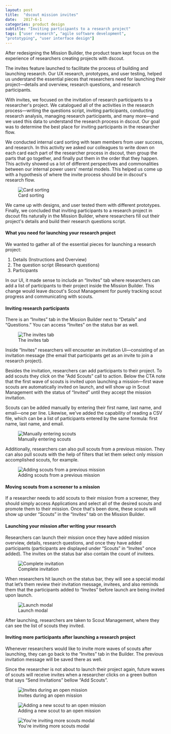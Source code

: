 ```yaml
---
layout: post
title:  "dscout mission invites"
date:   2017-6-1
categories: product design
subtitle: "Inviting participants to a research project"
tags: ["user research", "agile software development",
"prototyping", "user interface design"]
---
```

After redesigning the Mission Builder, the product team kept focus on the experience of researchers creating projects with dscout.

The invites feature launched to facilitate the process of building and launching research. Our UX research, prototypes, and user testing, helped us understand the essential pieces that researchers need for launching their project—details and overview, research questions, and research participants.

With invites, we focused on the invitation of research participants to a researcher's project. We catalogued all of the activities in the research process—writing the questions script, inviting participants, conducting research analysis, managing research participants, and many more—and we used this data to understand the research process in dscout. Our goal was to determine the best place for inviting participants in the researcher flow.

We conducted internal card sorting with team members from user success, and research. In this activity we asked our colleagues to write down on each card each part of the researcher process in dscout, then group the parts that go together, and finally put them in the order that they happen. This activity showed us a lot of different perspectives and commonalities between our internal power users' mental models. This helped us come up with a hypothesis of where the invite process should be in dscout's research flow.

<figure>
	<img src="../../../../../../assets/images/card-sort.png" alt="Card sorting" />
	<figcaption class="media-caption center">Card sorting</figcaption>
</figure>

We came up with designs, and user tested them with different prototypes. Finally, we concluded that inviting participants to a research project in dscout fits naturally in the Mission Builder, where researchers fill out their project's details and build their research questions script.

#### What you need for launching your research project
We wanted to gather all of the essential pieces for launching a research project:

1. Details (Instructions and Overview)
2. The question script (Research questions)
3. Participants

In our UI, it made sense to include an “Invites” tab where researchers can add a list of participants to their project inside the Mission Builder. This change would leave dscout's Scout Management for purely tracking scout progress and communicating with scouts.

#### Inviting research participants

There is an “Invites” tab in the Mission Builder next to “Details” and “Questions.” You can access “Invites” on the status bar as well.

<figure>
	<img src="../../../../../../assets/images/invites-1.png" alt="The invites tab" />
	<figcaption class="media-caption center">The invites tab</figcaption>
</figure>

Inside “Invites” researchers will encounter an invitation UI—consisting of an invitation message (the email that participants get as an invite to join a research project).

Besides the invitation, researchers can add participants to their project. To add scouts they click on the “Add Scouts” call to action. Below the CTA note that the first wave of scouts is invited upon launching a mission—first wave scouts are automatically invited on launch, and will show up in Scout Management with the status of “Invited” until they accept the mission invitation.

Scouts can be added manually by entering their first name, last name, and email—one per line. Likewise, we’ve added the capability of reading a CSV file, which can be a list of participants entered by the same formula: first name, last name, and email.

<figure>
	<img src="../../../../../../assets/images/invites-4.png" alt="Manually entering scouts" />
	<figcaption class="media-caption center">Manually entering scouts</figcaption>
</figure>

Additionally, researchers can also pull scouts from a previous mission. They can also pull scouts with the help of filters that let them select only mission accomplished scouts, for example.

<figure>
	<img src="../../../../../../assets/images/invites-2.png" alt="Adding scouts from a previous mission" />
	<figcaption class="media-caption center">Adding scouts from a previous mission</figcaption>
</figure>

#### Moving scouts from a screener to a mission

If a researcher needs to add scouts to their mission from a screener, they should simply access Applications and select all of the desired scouts and promote them to their mission. Once that's been done, these scouts will show up under “Scouts” in the “Invites” tab on the Mission Builder.

#### Launching your mission after writing your research

Researchers can launch their mission once they have added mission overview, details, research questions, and once they have added participants (participants are displayed under “Scouts” in “Invites” once added). The invites on the status bar also contain the count of invitees.

<figure>
	<img src="../../../../../../assets/images/invites-5.png" alt="Complete invitation" />
	<figcaption class="media-caption center">Complete invitation</figcaption>
</figure>

When researchers hit launch on the status bar, they will see a special modal that let’s them review their invitation message, invitees, and also reminds them that the participants added to “Invites” before launch are being invited upon launch.

<figure>
	<img src="../../../../../../assets/images/invites-6.png" alt="Launch modal" />
	<figcaption class="media-caption center">Launch modal</figcaption>
</figure>

After launching, researchers are taken to Scout Management, where they can see the list of scouts they invited.

#### Inviting more participants after launching a research project

Whenever researchers would like to invite more waves of scouts after launching, they can go back to the “Invites” tab in the Builder. The previous invitation message will be saved there as well.

Since the researcher is not about to launch their project again, future waves of scouts will receive invites when a researcher clicks on a green button that says “Send Invitations” bellow “Add Scouts”.

<figure>
	<img src="../../../../../../assets/images/invites-7.png" alt="Invites during an open mission" />
	<figcaption class="media-caption center">Invites during an open mission</figcaption>
</figure>

<figure>
	<img src="../../../../../../assets/images/invites-8.png" alt="Adding a new scout to an open mission" />
	<figcaption class="media-caption center">Adding a new scout to an open mission</figcaption>
</figure>

<figure>
	<img src="../../../../../../assets/images/invites-9.png" alt="You're inviting more scouts modal" />
	<figcaption class="media-caption center">You're inviting more scouts modal</figcaption>
</figure>
